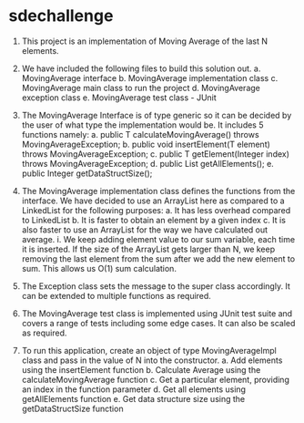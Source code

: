 # sdechallenge
1. This project is an implementation of Moving Average of the last N elements.
2. We have included the following files to build this solution out.
	a. MovingAverage interface
	b. MovingAverage implementation class
	c. MovingAverage main class to run the project
	d. MovingAverage exception class
	e. MovingAverage test class - JUnit

3. The MovingAverage Interface is of type generic so it can be decided by the user of what type the implementation would be. It includes 5 functions
namely:
	a. public T calculateMovingAverage() throws MovingAverageException;
	b. public void insertElement(T element) throws MovingAverageException;
	c. public T getElement(Integer index) throws MovingAverageException;
	d. public List<T> getAllElements();
	e. public Integer getDataStructSize();

4. The MovingAverage implementation class defines the functions from the interface. We have decided to use an ArrayList here as compared to a LinkedList
for the following purposes:
	a. It has less overhead compared to LinkedList
	b. It is faster to obtain an element by a given index
	c. It is also faster to use an ArrayList for the way we have calculated out average.
		i. We keep adding element value to our sum variable, each time it is inserted. If the size of the ArrayList gets 
		larger than N, we keep removing the last element from the sum after we add the new element to sum. This allows us O(1)
		sum calculation.

5. The Exception class sets the message to the super class accordingly. It can be extended to multiple functions as required.

6. The MovingAverage test class is implemented using JUnit test suite and covers a range of tests including some edge cases. It can also be 
scaled as required.

7. To run this application, create an object of type MovingAverageImpl class and pass in the value of N into the constructor. 
	a. Add elements using the insertElement function
	b. Calculate Average using the calculateMovingAverage function
	c. Get a particular element, providing an index in the function parameter
	d. Get all elements using getAllElements function
	e. Get data structure size using the getDataStructSize function

